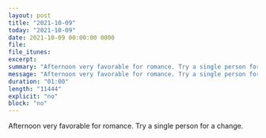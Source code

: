 ```yaml
---
layout: post
title: "2021-10-09"
today: "2021-10-09"
date: 2021-10-09 00:00:00 0000
file:
file_itunes:
excerpt:
summary: "Afternoon very favorable for romance. Try a single person for a change."
message: "Afternoon very favorable for romance. Try a single person for a change."
duration: "01:00"
length: "11444"
explicit: "no"
block: "no"
---
```

Afternoon very favorable for romance. Try a single person for a change.

